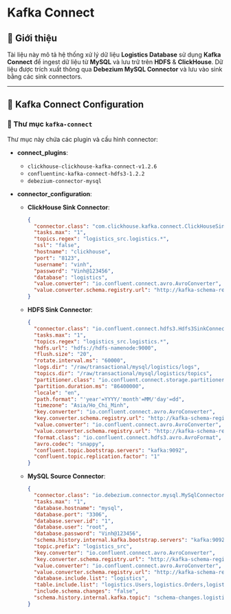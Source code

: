 # Kafka Connect

## 📖 Giới thiệu
Tài liệu này mô tả hệ thống xử lý dữ liệu **Logistics Database** sử dụng **Kafka Connect** để ingest dữ liệu từ **MySQL** và lưu trữ trên **HDFS** & **ClickHouse**. Dữ liệu được trích xuất thông qua **Debezium MySQL Connector** và lưu vào sink bằng các sink connectors.

---

## 🔗 Kafka Connect Configuration

### 📂 Thư mục `kafka-connect`
Thư mục này chứa các plugin và cấu hình connector:

- **connect_plugins**:
  - `clickhouse-clickhouse-kafka-connect-v1.2.6`
  - `confluentinc-kafka-connect-hdfs3-1.2.2`
  - `debezium-connector-mysql`

- **connector_configuration**:
  - **ClickHouse Sink Connector**:
    ```json
    {
      "connector.class": "com.clickhouse.kafka.connect.ClickHouseSinkConnector",
      "tasks.max": "1",
      "topics.regex": "logistics_src.logistics.*",
      "ssl": "false",
      "hostname": "clickhouse",
      "port": "8123",
      "username": "vinh",
      "password": "Vinh@123456",
      "database": "logistics",
      "value.converter": "io.confluent.connect.avro.AvroConverter",
      "value.converter.schema.registry.url": "http://kafka-schema-registry:8081"
    }
    ```
  
  - **HDFS Sink Connector**:
    ```json
    {
      "connector.class": "io.confluent.connect.hdfs3.Hdfs3SinkConnector",
      "tasks.max": "1",
      "topics.regex": "logistics_src.logistics.*",
      "hdfs.url": "hdfs://hdfs-namenode:9000",
      "flush.size": "20",
      "rotate.interval.ms": "60000",
      "logs.dir": "/raw/transactional/mysql/logistics/logs",
      "topics.dir": "/raw/transactional/mysql/logistics/topics",
      "partitioner.class": "io.confluent.connect.storage.partitioner.TimeBasedPartitioner",
      "partition.duration.ms": "86400000",
      "locale": "en",
      "path.format": "'year'=YYYY/'month'=MM/'day'=dd",
      "timezone": "Asia/Ho_Chi_Minh",
      "key.converter": "io.confluent.connect.avro.AvroConverter",
      "key.converter.schema.registry.url": "http://kafka-schema-registry:8081",
      "value.converter": "io.confluent.connect.avro.AvroConverter",
      "value.converter.schema.registry.url": "http://kafka-schema-registry:8081",
      "format.class": "io.confluent.connect.hdfs3.avro.AvroFormat",
      "avro.codec": "snappy",
      "confluent.topic.bootstrap.servers": "kafka:9092",
      "confluent.topic.replication.factor": "1"
    }
    ```
  
  - **MySQL Source Connector**:
    ```json
    {
      "connector.class": "io.debezium.connector.mysql.MySqlConnector",
      "tasks.max": "1",
      "database.hostname": "mysql",
      "database.port": "3306",
      "database.server.id": "1",
      "database.user": "root",
      "database.password": "Vinh@123456",
      "schema.history.internal.kafka.bootstrap.servers": "kafka:9092",
      "topic.prefix": "logistics_src",
      "key.converter": "io.confluent.connect.avro.AvroConverter",
      "key.converter.schema.registry.url": "http://kafka-schema-registry:8081",
      "value.converter": "io.confluent.connect.avro.AvroConverter",
      "value.converter.schema.registry.url": "http://kafka-schema-registry:8081",
      "database.include.list": "logistics",
      "table.include.list": "logistics.Users,logistics.Orders,logistics.Drivers,logistics.Payments,logistics.Shipments",
      "include.schema.changes": "false",
      "schema.history.internal.kafka.topic": "schema-changes.logistics"
    }
    ```

